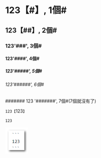 # 123【#】, 1個#
## 123【##】, 2個#
### 123'###', 3個#
#### 123'####', 4個#
##### 123'#####', 5個#
###### 123'######', 6個#
####### 123 '#######', 7個#(7個就沒有了)

`123【`123`】`

```
123
```
![Alt text](/2018-12-01_141338_markdown01.png)









